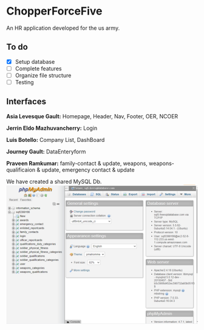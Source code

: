 # ChopperForceFive
An HR application developed for the us army.
## To do
- [x] Setup database
- [ ] Complete features
- [ ] Organize file structure
- [ ] Testing

## Interfaces
**Asia Levesque Gault:** Homepage, Header, Nav, Footer, OER, NCOER

**Jerrin Eldo Mazhuvancherry:** Login

**Luis Botello:** Company List, DashBoard 

**Journey Gault:** DataEnteryform 

**Praveen Ramkumar:** family-contact & update, weapons, weapons-qualificaion & update, emergency contact & update

We have created a shared MySQL Db.
![DB](https://github.com/2021-Winter-HTTP-5202-A/ChopperForceFive/blob/main/Images/Capture.PNG)
